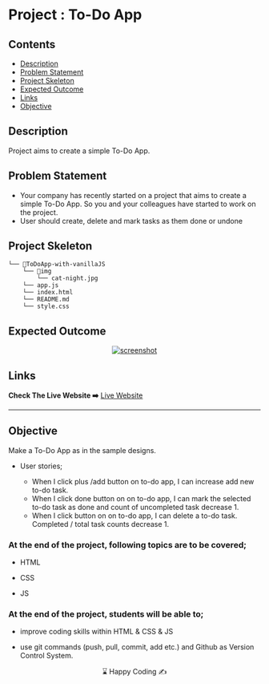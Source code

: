 # Project : To-Do App

## Contents

  - [Description](#description)
  - [Problem Statement](#problem-statement)
  - [Project Skeleton](#project-skeleton)
  - [Expected Outcome](#expected-outcome)
  - [Links](#links)
  - [Objective](#objective)

## Description

Project aims to create a simple To-Do App.

## Problem Statement

- Your company has recently started on a project that aims to create a simple To-Do App. So you and your colleagues have started to work on the project.
- User should create, delete  and mark tasks as them done or undone

## Project Skeleton 

```
└── 📁ToDoApp-with-vanillaJS
    └── 📁img
        └── cat-night.jpg
    └── app.js
    └── index.html
    └── README.md
    └── style.css
```

## Expected Outcome

<p align="center">
<a href="#"><img src="project-todo.gif" alt="screenshot"></a>
</p>

## Links

<p align="left">
<b>Check The Live Website ➡️</b> <a href="https://ilgea.github.io/todoapp-with-vanillaJS/" target="_blank">Live Website</a>
</p>
<hr>

## Objective

Make a To-Do App as in the sample designs.

-  User stories;

   - When I click plus /add button on to-do app, I can increase add new to-do task.
   - When I click done  button on on to-do app, I can mark the selected to-do task as done and count of uncompleted task decrease 1.
   - When I click button on on to-do app, I can delete a to-do task. Completed / total task counts decrease 1.

### At the end of the project, following topics are to be covered;

- HTML 

- CSS

- JS


### At the end of the project, students will be able to;

- improve coding skills within HTML & CSS & JS

- use git commands (push, pull, commit, add etc.) and Github as Version Control System.

<center> ⌛ Happy Coding  ✍ </center>

